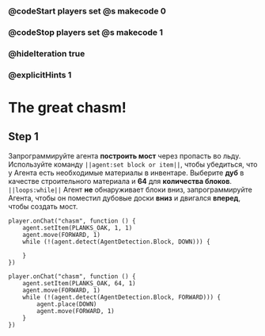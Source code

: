 ### @codeStart players set @s makecode 0
### @codeStop players set @s makecode 1

### @hideIteration true 
### @explicitHints 1


# The great chasm!

## Step 1
Запрограммируйте агента **построить мост** через пропасть во льду. Используйте команду ``||agent:set block or item||``, чтобы убедиться, что у Агента есть необходимые материалы в инвентаре. Выберите **дуб** в качестве строительного материала и **64** для **количества блоков**. ``||loops:while||`` Агент **не** обнаруживает блоки вниз, запрограммируйте Агента, чтобы он поместил дубовые доски **вниз** и двигался **вперед**, чтобы создать мост.


```template
player.onChat("chasm", function () {
    agent.setItem(PLANKS_OAK, 1, 1)
    agent.move(FORWARD, 1)
    while (!(agent.detect(AgentDetection.Block, DOWN))) {
    	
    }
})
```

```ghost
player.onChat("chasm", function () {
    agent.setItem(PLANKS_OAK, 64, 1)
    agent.move(FORWARD, 1)
    while (!(agent.detect(AgentDetection.Block, FORWARD))) {
        agent.place(DOWN)
        agent.move(FORWARD, 1)
    }
})

``` 

